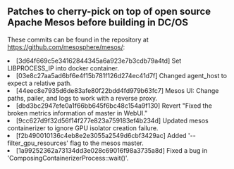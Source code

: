 <h2>Patches to cherry-pick on top of open source Apache Mesos before building in DC/OS</h2>

These commits can be found in the repository at <a href="https://github.com/mesosphere/mesos/">https://github.com/mesosphere/mesos/</a>:

<li>[3d64f669c5e34162844345a6a923e7b3cdb79a4td] Set LIBPROCESS_IP into docker container.
<li>[03e8c27aa5ad6bf6e4f15b781f126d274ec41d7f] Changed agent_host to expect a relative path.
<li>[44eec8e7935d6de83afe80f22bdd4fd979b63fc7] Mesos UI: Change paths, pailer, and logs to work with a reverse proxy.
<li>[dbd3bc2947efe0a1f66bb645f6bc48c154a9f130] Revert "Fixed the broken metrics information of master in WebUI."
<li>[9cc627d9f32d56f14f277e823a759183ef4b234d] Updated mesos containerizer to ignore GPU isolator creation failure.
<li>[f2b490010136c4eb8e2e3055a2549d6cbf3429ac] Added '--filter_gpu_resources' flag to the mesos master.
<li>[1a99252362a73134dd3e028c69016f98a3735a8d] Fixed a bug in 'ComposingContainerizerProcess::wait()'.
